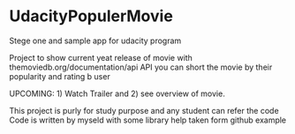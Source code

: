 # UdacityPopulerMovie
Stege one and sample app for udacity program

Project to show current yeat release of movie with 
themoviedb.org/documentation/api API
you can short the movie by their popularity and rating b user

UPCOMING:
    1) Watch Trailer and 
    2) see overview of movie.

This project is purly for study purpose and any student can refer the code 
Code is written by myseld with some library help taken form github example
